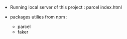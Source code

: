 - Running local server of this project : parcel index.html

- packages utilies from npm :
  - parcel
  - faker
